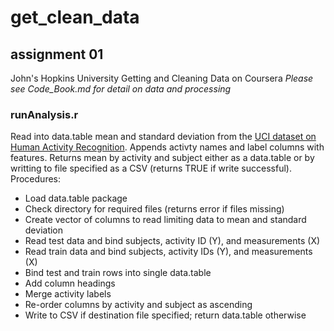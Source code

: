 # get_clean_data

## assignment 01

John's Hopkins University Getting and Cleaning Data on Coursera
*Please see Code_Book.md for detail on data and processing*

### runAnalysis.r
Read into data.table mean and standard deviation from the [UCI dataset on Human Activity Recognition](http://archive.ics.uci.edu/ml/datasets/Human+Activity+Recognition+Using+Smartphones "UCI - Human Activity Recognition"). Appends activty names and label columns with features. Returns mean by activity and subject either as a data.table or by writting to file specified as a CSV (returns TRUE if write successful). Procedures:
* Load data.table package
* Check directory for required files (returns error if files missing)
* Create vector of columns to read limiting data to mean and standard deviation
* Read test data and bind subjects, activity ID (Y), and measurements (X)
* Read train data and bind subjects, activity IDs (Y), and measurements (X)
* Bind test and train rows into single data.table
* Add column headings 
* Merge activity labels
* Re-order columns by activity and subject as ascending
* Write to CSV if destination file specified; return data.table otherwise